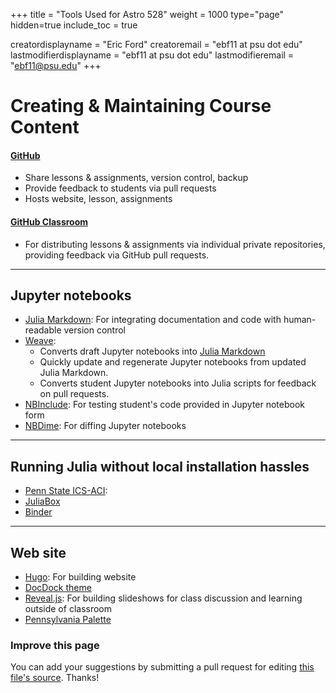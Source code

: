 +++
title = "Tools Used for Astro 528"
weight = 1000
type="page"
hidden=true
include_toc = true

creatordisplayname = "Eric Ford"
creatoremail = "ebf11 at psu dot edu"
lastmodifierdisplayname = "ebf11 at psu dot edu"
lastmodifieremail = "ebf11@psu.edu"
+++

# Creating & Maintaining Course Content

#### [GitHub](https://github.com/PsuAstro528)
- Share lessons & assignments, version control, backup
- Provide feedback to students via pull requests
- Hosts website, lesson, assignments


#### [GitHub Classroom](https://classroom.github.com/)
- For distributing lessons & assignments via individual private repositories, providing feedback via GitHub pull requests.

---
## Jupyter notebooks

- [Julia Markdown](https://docs.julialang.org/en/latest/stdlib/Markdown/): For integrating documentation and code with human-readable version control 
- [Weave](https://github.com/mpastell/Weave.jl): 
   + Converts draft Jupyter notebooks into [Julia Markdown](https://docs.julialang.org/en/latest/stdlib/Markdown/)
   + Quickly update and regenerate Jupyter notebooks from updated Julia Markdown.
   + Converts student Jupyter notebooks into Julia scripts for feedback on pull requests.
- [NBInclude](https://github.com/stevengj/NBInclude.jl): For testing student's code provided in Jupyter notebook form
- [NBDime](https://github.com/jupyter/nbdime#installation): For diffing Jupyter notebooks

---
## Running Julia without local installation hassles

- [Penn State ICS-ACI](http://portal.aci.ics.psu.edu/):  
- [JuliaBox](https://juliabox.com/)
- [Binder](https://mybinder.org)

---
## Web site

- [Hugo](https://gohugo.io/): For building website
- [DocDock theme](https://github.com/vjeantet/hugo-theme-docdock)
- [Reveal.js](https://github.com/hakimel/reveal.js/):  For building slideshows for class discussion and learning outside of classroom
- [Pennsylvania Palette](https://sites.psu.edu/liberalartscommunications/visual-identity/colors/)


### Improve this page
You can add your suggestions by submitting a pull request for editing [this file's source](https://github.com/PsuAstro528/Spring2019-website-src/blob/master/content/tools_used/_index.md).  Thanks!


